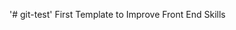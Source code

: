 '# git-test' 
F i r s t   T e m p l a t e   t o   I m p r o v e   F r o n t   E n d   S k i l l s  
 